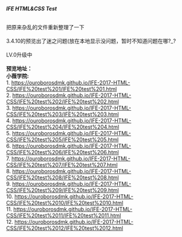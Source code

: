 <strong><em>IFE HTML&CSS Test</em></strong>

<br />把原来杂乱的文件重新整理了一下
<br />
<br />3.4.10的预览出了迷之问题(放在本地显示没问题，暂时不知道问题在哪?_?
<br />
<br />LV.0升级中
<br />
<br /><b>预览地址：</b>
<br /><b>小薇学院:</b>
<br />1. https://ouroborosdmk.github.io/IFE-2017-HTML-CSS/IFE%20test%201/IFE%20test%201.html
<br />2. https://ouroborosdmk.github.io/IFE-2017-HTML-CSS/IFE%20test%202/IFE%20test%202.html
<br />3. https://ouroborosdmk.github.io/IFE-2017-HTML-CSS/IFE%20test%203/IFE%20test%203.html
<br />4. https://ouroborosdmk.github.io/IFE-2017-HTML-CSS/IFE%20test%204/IFE%20test%204.html
<br />5. https://ouroborosdmk.github.io/IFE-2017-HTML-CSS/IFE%20test%205/IFE%20test%205.html
<br />6. https://ouroborosdmk.github.io/IFE-2017-HTML-CSS/IFE%20test%206/IFE%20test%206.html
<br />7. https://ouroborosdmk.github.io/IFE-2017-HTML-CSS/IFE%20test%207/IFE%20test%207.html
<br />8. https://ouroborosdmk.github.io/IFE-2017-HTML-CSS/IFE%20test%208/IFE%20test%208.html
<br />9. https://ouroborosdmk.github.io/IFE-2017-HTML-CSS/IFE%20test%209/IFE%20test%209.html
<br />10. https://ouroborosdmk.github.io/IFE-2017-HTML-CSS/IFE%20test%2010/IFE%20test%2010.html
<br />11. https://ouroborosdmk.github.io/IFE-2017-HTML-CSS/IFE%20test%2011/IFE%20test%2011.html
<br />12. https://ouroborosdmk.github.io/IFE-2017-HTML-CSS/IFE%20test%2012/IFE%20test%2012.html
